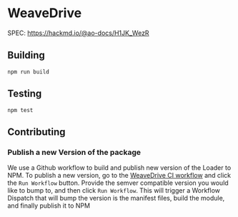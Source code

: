 # WeaveDrive

SPEC: https://hackmd.io/@ao-docs/H1JK_WezR

## Building

`npm run build`

## Testing

`npm test`

## Contributing

### Publish a new Version of the package

We use a Github workflow to build and publish new version of the Loader to NPM.
To publish a new version, go to the
[WeaveDrive CI workflow](https://github.com/permaweb/aos/actions/workflows/weavedrive.yml)
and click the `Run Workflow` button. Provide the semver compatible version you
would like to bump to, and then click `Run Workflow`. This will trigger a
Workflow Dispatch that will bump the version is the manifest files, build the module, and finally publish it to NPM
